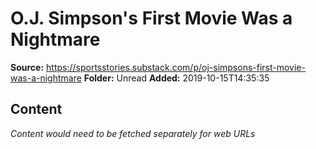 # O.J. Simpson's First Movie Was a Nightmare

**Source:** https://sportsstories.substack.com/p/oj-simpsons-first-movie-was-a-nightmare
**Folder:** Unread
**Added:** 2019-10-15T14:35:35




## Content
*Content would need to be fetched separately for web URLs*

